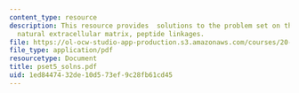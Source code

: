 ```yaml
---
content_type: resource
description: This resource provides  solutions to the problem set on the topic of
  natural extracellular matrix, peptide linkages.
file: https://ol-ocw-studio-app-production.s3.amazonaws.com/courses/20-462j-molecular-principles-of-biomaterials-spring-2006/1ed8447432de10d573ef9c28fb61cd45_pset5_solns.pdf
file_type: application/pdf
resourcetype: Document
title: pset5_solns.pdf
uid: 1ed84474-32de-10d5-73ef-9c28fb61cd45
---
```

